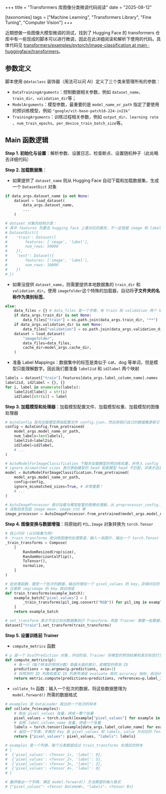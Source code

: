+++
title = "Transformers 库图像分类微调代码阅读"
date = "2025-08-12"

[taxonomies]
tags = ["Machine Learning", "Transformers Library", "Fine Tuning", "Computer Vision"]
+++

近期想做一些图像大模型微调的测试，找到了 Hugging Face 的 transformers 仓库中有一些现成的脚本可以进行微调，因此在此详细阅读和解析下使用的代码。具体代码见 [transformers/examples/pytorch/image-classification at main · huggingface/transformers](https://github.com/huggingface/transformers/tree/main/examples/pytorch/image-classification)。

## 参数定义

脚本使用 `@dataclass`​ 装饰器（用法可以问 AI）定义了三个类来管理所有的参数：

- ​`DataTrainingArguments`​：控制数据相关参数，例如 `dataset_name`​、`train_dir`​、`validation_dir`​ 等；
- ​`ModelArguments`​：模型参数，最重要的是 `model_name_or_path`​ 指定了要使用的预训练模型，例如 `"google/vit-base-patch16-224-in21k"`​
- ​`TrainingArguments`​：训练过程相关参数，例如 `output_dir`​、`learning rate`​、`num_train_epochs`​、`per_device_train_batch_size`​ 等。

## Main 函数逻辑

**Step 1. 初始化与设置**：解析参数、设置日志、检查断点、设置随机种子（此处略去详细代码）

**Step 2. 加载数据集**：

- 如果提供了 `dataset_name`​ 则从 Hugging Face 自动下载和加载数据集，生成一个 `DatasetDict`​ 对象

```python
if data_args.dataset_name is not None:
    dataset = load_dataset(
        data_args.dataset_name,
        ...
    )

# dataset 对象的结构示意：
# 其中 features 列要去 hugging face 上看对应的属性，不一定就是 image 和 label
# DatasetDict({
#    'train': Dataset({
#        features: ['image', 'label'],
#        num_rows: 50000
#    }),
#    'test': Dataset({
#        features: ['image', 'label'],
#        num_rows: 10000
#    })
# })

```

- 如果没提供 `dataset_name`​，则需要提供本地数据集的 `train_dir`​ 和 `validation_dir`​。使用 `imagefolder`​ 这个特殊的加载器，自动将**子文件夹的名称作为类别标签**。

```python
else:
    data_files = {} # data_files 是一个字典，有 train 和 validation 两个 key
    if data_args.train_dir is not None:
        data_files["train"] = os.path.join(data_args.train_dir, "**")
    if data_args.validation_dir is not None:
        data_files["validation"] = os.path.join(data_args.validation_dir, "**")
    dataset = load_dataset(
        "imagefolder",
        data_files=data_files,
        cache_dir=model_args.cache_dir,
    )
```

- 准备 Label Mappings：数据集中的标签是类似于 cat、dog 等单词，但是模型只能理解数字。因此我们要准备 `label2id`​ 和 `id2label`​ 两个映射

```python
labels = dataset["train"].features[data_args.label_column_name].names
label2id, id2label = {}, {}
for i, label in enumerate(labels):
    label2id[label] = str(i)
    id2label[str(i)] = label
```

**Step 3. 加载模型和处理器**：加载模型配置文件、加载模型权重、加载模型的图像处理器

```python
# AutoConfig 首先加载模型原始配置文件 config.json，然后用我们自己的数据集更新它
config = AutoConfig.from_pretrained(
    model_args.model_name_or_path,
    num_labels=len(labels),
    label2id=label2id,
    id2label=id2label,
    # ...
)

# AutoModelForImageClassification 下载并加载模型的预训练权重，并传入 config
# ignore_mismatched_sizes 表示原始模型的 head 和新模型 head 不匹配，并表示这是正常的
model = AutoModelForImageClassification.from_pretrained(
    model_args.model_name_or_path,
    config=config,
    ignore_mismatched_sizes=True, # 非常重要！
    # ...
)

# AutoImageProcessor 表示加载与模型配套的图像处理器，从 preprocessor_config.json 读取
# 读取信息包括 image_mean、image_std 等
image_processor = AutoImageProcessor.from_pretrained(model_args.model_name_or_path, ...)
```

**Step 4. 图像变换与数据增强**：将原始的 `PIL.Image`​ 对象转换为 `torch.Tensor`​

```python
# 核心代码 (以训练集为例)
# _train_transforms 是训练图像的处理管道，输入一张图片，输出一个 torch.Tensor
_train_transforms = Compose(
    [
        RandomResizedCrop(size),
        RandomHorizontalFlip(),
        ToTensor(),
        normalize,
    ]
)

# 批处理函数，接受一个批次的数据，输出时增加一个 pixel_values 的 key，存储对应的 torch.Tensor
# 注意原 img/image 的 Key 依旧保留
def train_transforms(example_batch):
    example_batch["pixel_values"] = [
        _train_transforms(pil_img.convert("RGB")) for pil_img in example_batch[data_args.image_column_name]
    ]
    return example_batch

# set_transform 表示不会立刻对数据集执行 Transform，而是 Trainer 需要一批数据，再做 Transform
dataset["train"].set_transform(train_transforms)
```

**Step 5. 设置训练前 Trainer**

- ​`compute_metrics`​ 函数

```python
# p 是一个 EvalPrediction 对象，评估阶段，Trainer 将模型的预测结果和真实标签打包为一个 EvalPrediction 对象
def compute_metrics(p): 
    # 每一行（每个样本的预测分数）取最大值的索引，即模型的预测 ID
    predictions = np.argmax(p.predictions, axis=1)
	# 将预测的 ID 列表和真实 ID 列表传递给 evaluate 库的 accuracy 指标，自动计算准确率
    return metric.compute(predictions=predictions, references=p.label_ids)
```

- ​`collate_fn`​ 函数：输入一个批次的数据，将这些数据整理为 `model.forward()`​ 所需的数据格式

```python
# examples 是 DataLoader 取出的一个批次的样本
def collate_fn(examples):
	# 取出 pixel_values 张量，拼成一整个张量
    pixel_values = torch.stack([example["pixel_values"] for example in examples])
	# 去除 label_column_name 张量，拼成一个张量
    labels = torch.tensor([example[data_args.label_column_name] for example in examples])
    # 返回一个字典，字典的 Key 是 pixel_values 和 labels，value 为对应的 Tensor
	return {"pixel_values": pixel_values, "labels": labels}

# examples 是一个列表，每个元素都是经过 train_transforms 处理后的样本
# [
#  {'pixel_values': <Tensor_1>, 'label': 0},
#  {'pixel_values': <Tensor_2>, 'label': 5},
#  {'pixel_values': <Tensor_3>, 'label': 2},
#  {'pixel_values': <Tensor_4>, 'label': 0}
# ]

# 最终输出一个字典，满足 model.forward() 方法期望的输入格式
# {"pixel_values": <Tensor BxCxHxW>, "labels": <Tensor B>}
```

‍

‍

‍
